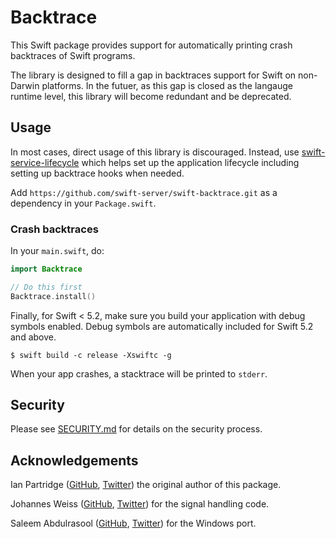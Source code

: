 # Backtrace

This Swift package provides support for automatically printing crash backtraces of Swift programs.

The library is designed to fill a gap in backtraces support for Swift on non-Darwin platforms. 
In the futuer, as this gap is closed as the langauge runtime level, this library will become redundant and be deprecated.

## Usage

In most cases, direct usage of this library is discouraged. 
Instead, use [swift-service-lifecycle](https://github.com/swift-server/swift-service-lifecycle) which helps set up the application lifecycle including setting up backtrace hooks when needed. 

Add `https://github.com/swift-server/swift-backtrace.git` as a dependency in your `Package.swift`.

### Crash backtraces

In your `main.swift`, do:

```swift
import Backtrace

// Do this first
Backtrace.install()
```

Finally, for Swift < 5.2, make sure you build your application with debug symbols enabled. Debug symbols are automatically included for Swift 5.2 and above.

```
$ swift build -c release -Xswiftc -g
```

When your app crashes, a stacktrace will be printed to `stderr`.

## Security

Please see [SECURITY.md](SECURITY.md) for details on the security process.

## Acknowledgements

Ian Partridge ([GitHub](https://github.com/ianpartridge/), [Twitter](https://twitter.com/alfa)) the original author of this package.

Johannes Weiss ([GitHub](https://github.com/weissi), [Twitter](https://twitter.com/johannesweiss)) for the signal handling code.

Saleem Abdulrasool ([GitHub](https://github.com/compnerd), [Twitter](https://twitter.com/compnerd)) for the Windows port.

